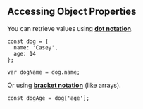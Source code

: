 ## Accessing Object Properties

You can retrieve values using **[dot notation](https://developer.mozilla.org/en-US/docs/Web/JavaScript/Reference/Operators/Property_Accessors#Dot_notation)**.

```
const dog = {
  name: 'Casey',
  age: 14
};

var dogName = dog.name;
```

Or using **[bracket notation](https://developer.mozilla.org/en-US/docs/Web/JavaScript/Reference/Operators/Property_Accessors#Bracket_notation)** (like arrays).

```
const dogAge = dog['age'];
```